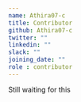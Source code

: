 ```yaml
---
name: Athira07-c
title: Contributor
github: Athira07-c
twitter: ""
linkedin: ""
slack: ""
joining_date: ""
role : contributor
---
```


Still waiting for this
